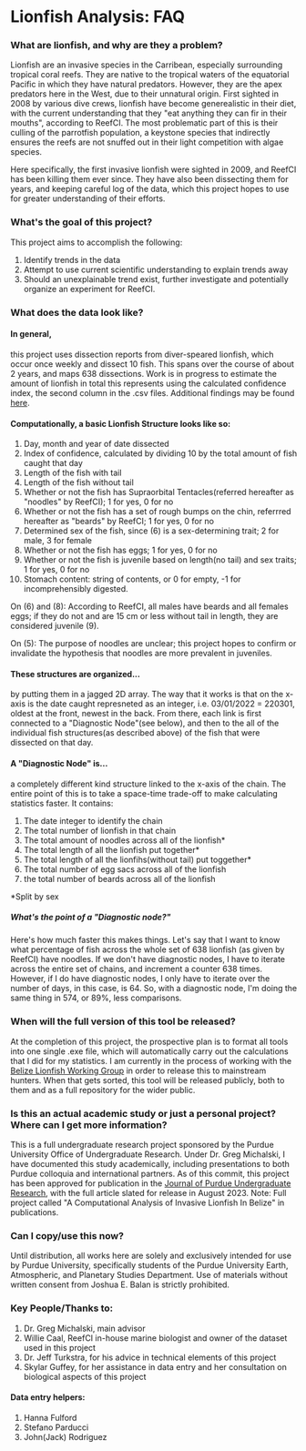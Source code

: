 # Lionfish Analysis: FAQ

### What are lionfish, and why are they a problem?
Lionfish are an invasive species in the Carribean, especially surrounding tropical coral reefs. They are native to the tropical waters of the equatorial Pacific in which they have natural predators. However, they are the apex predators here in the West, due to their unnatural origin. First sighted in 2008 by various dive crews, lionfish have become generealistic in their diet, with the current understanding that they "eat anything they can fir in their mouths", according to ReefCI. The most problematic part of this is their culling of the parrotfish population, a keystone species that indirectly ensures the reefs are not snuffed out in their light competition with algae species. 

Here specifically, the first invasive lionfish were sighted in 2009, and ReefCI has been killing them ever since. They have also been dissecting them for years, and keeping careful log of the data, which this project hopes to use for greater understanding of their efforts.

### What's the goal of this project?
This project aims to accomplish the following:
1. Identify trends in the data
2. Attempt to use current scientific understanding to explain trends away
3. Should an unexplainable trend exist, further investigate and potentially organize an experiment for ReefCI.

### What does the data look like?
#### In general,
this project uses dissection reports from diver-speared lionfish, which occur once weekly and dissect 10 fish. This spans over the course of about 2 years, and maps 638 dissections. Work is in progress to estimate the amount of lionfish in total this represents using the calculated confidence index, the second column in the .csv files. Additional findings may be found [here](https://docs.google.com/document/d/1qu2WIQ-7aA__ScxEGOMaAXd8uJPbYX2bNggdvtRtEPU/edit?usp=sharing).

#### Computationally, a basic Lionfish Structure looks like so:
1. Day, month and year of date dissected
2. Index of confidence, calculated by dividing 10 by the total amount of fish caught that day
3. Length of the fish with tail
4. Length of the fish without tail
5. Whether or not the fish has Supraorbital Tentacles(referred hereafter as "noodles" by ReefCI); 1 for yes, 0 for no
6. Whether or not the fish has a set of rough bumps on the chin, referrred hereafter as "beards" by ReefCI; 1 for yes, 0 for no
7. Determined sex of the fish, since (6) is a sex-determining trait; 2 for male, 3 for female
8. Whether or not the fish has eggs; 1 for yes, 0 for no
9. Whether or not the fish is juvenile based on length(no tail) and sex traits; 1 for yes, 0 for no
10. Stomach content: string of contents, or 0 for empty, -1 for incomprehensibly digested.

On (6) and (8): According to ReefCI, all males have beards and all females eggs; if they do not and are 15 cm or less without tail in length, they are considered juvenile (9).

On (5): The purpose of noodles are unclear; this project hopes to confirm or invalidate the hypothesis that noodles are more prevalent in juveniles.

#### These structures are organized...
by putting them in a jagged 2D array. The way that it works is that on the x-axis is the date caught represneted as an integer, i.e. 03/01/2022 = 220301, oldest at the front, newest in the back. From there, each link is first connected to a "Diagnostic Node"(see below), and then to the all of the individual fish structures(as described above) of the fish that were dissected on that day.

#### A "Diagnostic Node" is...
a completely different kind structure linked to the x-axis of the chain. The entire point of this is to take a space-time trade-off to make calculating statistics faster. It contains:
1. The date integer to identify the chain
2. The total number of lionfish in that chain
3. The total amount of noodles across all of the lionfish*
4. The total length of all the lionfish put together*
5. The total length of all the lionfihs(without tail) put toggether*
6. The total number of egg sacs across all of the lionfish
7. the total number of beards across all of the lionfish

*Split by sex
##### What's the point of a "Diagnostic node?"
Here's how much faster this makes things.
Let's say that I want to know what percentage of fish across the whole set of 638 lionfish (as given by ReefCI) have noodles. If we don't have diagnostic nodes, I have to iterate across the entire set of chains, and increment a counter 638 times. However, if I do have diagnostic nodes, I only have to iterate over the number of days, in this case, is 64. So, with a diagnostic node, I'm doing the same thing in 574, or 89%, less comparisons.
### When will the full version of this tool be released?

At the completion of this project, the prospective plan is to format all tools into one single .exe file, which will automatically carry out the calculations that I did for my statistics. I am currently in the process of working with the [Belize Lionfish Working Group](https://eatdalion.bz) in order to release this to mainstream hunters. When that gets sorted, this tool will be released publicly, both to them and as a full repository for the wider public. 

### Is this an actual academic study or just a personal project? Where can I get more information?

This is a full undergraduate research project sponsored by the Purdue University Office of Undergraduate Research. Under Dr. Greg Michalski, I have documented this study academically, including presentations to both Purdue colloquia and international partners. As of this commit, this project has been approved for publication in the [Journal of Purdue Undergraduate Research](jpur.org), with the full article slated for release in August 2023. Note: Full project called "A Computational Analysis of Invasive Lionfish In Belize" in publications. 

### Can I copy/use this now?

Until distribution, all works here are solely and exclusively intended for use by Purdue University, specifically students of the Purdue University Earth, Atmospheric, and Planetary Studies Department. Use of materials without written consent from Joshua E. Balan is strictly prohibited.

### Key People/Thanks to:
1. Dr. Greg Michalski, main advisor
2. Willie Caal, ReefCI in-house marine biologist and owner of the dataset used in this project
3. Dr. Jeff Turkstra, for his advice in technical elements of this project
4. Skylar Guffey, for her assistance in data entry and her consultation on biological aspects of this project
#### Data entry helpers:
1. Hanna Fulford
2. Stefano Parducci
3. John(Jack) Rodriguez
